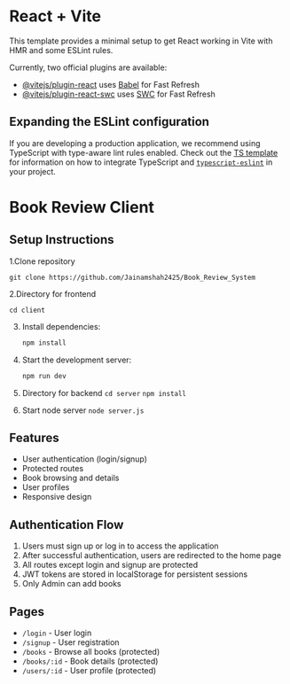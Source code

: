 # React + Vite

This template provides a minimal setup to get React working in Vite with HMR and some ESLint rules.

Currently, two official plugins are available:

- [@vitejs/plugin-react](https://github.com/vitejs/vite-plugin-react/blob/main/packages/plugin-react) uses [Babel](https://babeljs.io/) for Fast Refresh
- [@vitejs/plugin-react-swc](https://github.com/vitejs/vite-plugin-react/blob/main/packages/plugin-react-swc) uses [SWC](https://swc.rs/) for Fast Refresh

## Expanding the ESLint configuration

If you are developing a production application, we recommend using TypeScript with type-aware lint rules enabled. Check out the [TS template](https://github.com/vitejs/vite/tree/main/packages/create-vite/template-react-ts) for information on how to integrate TypeScript and [`typescript-eslint`](https://typescript-eslint.io) in your project.

# Book Review Client

## Setup Instructions

1.Clone repository

```git clone https://github.com/Jainamshah2425/Book_Review_System```

2.Directory for frontend

```cd client```

3. Install dependencies:
   ```bash
   npm install
   ```

4. Start the development server:
   ```bash
   npm run dev
   ```

5. Directory for backend
    `cd server`
    `npm install`
   
6. Start node server
   `node server.js`



## Features

- User authentication (login/signup)
- Protected routes
- Book browsing and details
- User profiles
- Responsive design

## Authentication Flow

1. Users must sign up or log in to access the application
2. After successful authentication, users are redirected to the home page
3. All routes except login and signup are protected
4. JWT tokens are stored in localStorage for persistent sessions
5. Only Admin can add books

## Pages

- `/login` - User login
- `/signup` - User registration
- `/books` - Browse all books (protected)
- `/books/:id` - Book details (protected)
- `/users/:id` - User profile (protected)
